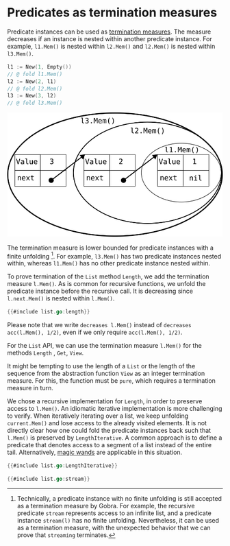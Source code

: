 # Predicates as termination measures

Predicate instances can be used as [termination measures](../01/termination.md).
The measure decreases if an instance is nested within another predicate instance.
For example, `l1.Mem()` is nested within `l2.Mem()` and `l2.Mem()` is nested within `l3.Mem()`.
``` go
l1 := New(1, Empty())
// @ fold l1.Mem()
l2 := New(2, l1)
// @ fold l2.Mem()
l3 := New(3, l2)
// @ fold l3.Mem()
```

![](../assets/nested-predicates.svg)

The termination measure is lower bounded for predicate instances with a finite unfolding [^1].
For example, `l3.Mem()` has two predicate instances nested within, whereas `l1.Mem()` has no other predicate instance nested within.


To prove termination of the `List` method `Length`, we add the termination measure `l.Mem()`.
As is common for recursive functions, we unfold the predicate instance before the recursive call.
It is decreasing since `l.next.Mem()` is nested within `l.Mem()`.
``` go
{{#include list.go:length}}
```
Please note that we write `decreases l.Mem()` instead of `decreases acc(l.Mem(), 1/2)`, even if we only require `acc(l.Mem(), 1/2)`.
<!-- Logic error: got unexpected type assertion -->

For the `List` API, we can use the termination measure `l.Mem()` for the methods `Length` , `Get`, `View`.

It might be tempting to use the length of a `List` or the length of the sequence from the abstraction function `View` as an integer termination measure.
For this, the function must be `pure`, which requires a termination measure in turn.

We chose a recursive implementation for `Length`, in order to preserve access to `l.Mem()`.
An idiomatic iterative implementation is more challenging to verify.
When iteratively iterating over a list, we keep unfolding `current.Mem()` and lose access to the already visited elements.
It is not directly clear how one could fold the predicate instances back such that `l.Mem()` is preserved by `LengthIterative`.
A common approach is to define a predicate that denotes access to a segment of a list instead of the entire tail.
Alternatively, [magic wands](../magic-wands.md) are applicable in this situation.
``` go
{{#include list.go:LengthIterative}}
```



<!-- [viper tutorial](https://viper.ethz.ch/tutorial/#termination-measures-and-decreases-clauses) -->
<!-- PredicateInstance -->
<!-- (predicate_instance.vpr) 	p1 <_ p2 <==> nested(p1, p2) -->

<!--
- iterative length / or getting last element
  - seen how to write a (recursive) function to get the length of a linked list
  - this function preserved access to the linked list
  - if we write an iterative version
  - traversing the list we must unfold access
  - it is not clear how we could fold it back to return back the full permission to the list
  - this can be achieved by using _magic wands_ , an advanced topic (link)
  - Example: iterative length without ensures Mem ... -->


[^1]: Technically, a predicate instance with no finite unfolding is still accepted as a termination measure by Gobra.
For example, the recursive predicate `stream` represents access to an infinite list, and a predicate instance `stream(l)` has no finite unfolding.
Nevertheless, it can be used as a termination measure, with the unexpected behavior that we can prove that `streaming` terminates.
<!-- One cannot obtain `stream(l)` without already holding such a predicate instance. -->
<!-- Such an instance cannot be obtained in practice and the function `streaming` with precondition `stream(l)` not called. -->
``` go
{{#include list.go:stream}}
```
